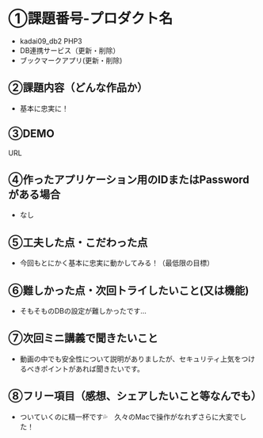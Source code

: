 # ①課題番号-プロダクト名

-   kadai09_db2 PHP3
-   DB連携サービス（更新・削除）
-   ブックマークアプリ(更新・削除)

## ②課題内容（どんな作品か）

-   基本に忠実に！

## ③DEMO

URL

## ④作ったアプリケーション用のIDまたはPasswordがある場合

- なし

## ⑤工夫した点・こだわった点

- 今回もとにかく基本に忠実に動かしてみる！（最低限の目標）

## ⑥難しかった点・次回トライしたいこと(又は機能)

- そもそものDBの設定が難しかったです...

## ⑦次回ミニ講義で聞きたいこと

- 動画の中でも安全性について説明がありましたが、セキュリティ上気をつけるべきポイントがあれば聞きたいです。

## ⑧フリー項目（感想、シェアしたいこと等なんでも）

- ついていくのに精一杯です💦　久々のMacで操作がなれずさらに大変でした！
